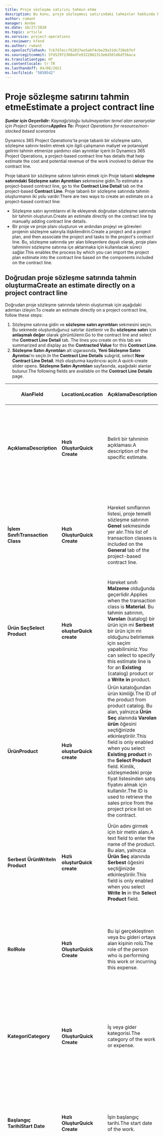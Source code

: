 ```yaml
---
title: Proje sözleşme satırını tahmin etme
description: Bu konu, proje sözleşmesi satırındaki tahminler hakkında bilgi sağlar.
author: rumant
manager: Annbe
ms.date: 10/27/2020
ms.topic: article
ms.service: project-operations
ms.reviewer: kfend
ms.author: rumant
ms.openlocfilehash: 7cb7d7eccf62837ee5abf4cbe29a21dc728eb7ef
ms.sourcegitcommit: 5fd529f2308edfe9322082313e6d50146df56aca
ms.translationtype: HT
ms.contentlocale: tr-TR
ms.lasthandoff: 04/06/2021
ms.locfileid: "5858542"
---
```

# <a name="estimate-a-project-contract-line"></a><span data-ttu-id="cf3e6-103">Proje sözleşme satırını tahmin etme</span><span class="sxs-lookup"><span data-stu-id="cf3e6-103">Estimate a project contract line</span></span>

<span data-ttu-id="cf3e6-104">_**Şunlar için Geçerlidir:** Kaynağı/stoğu tutulmayanları temel alan senaryolar için Project Operations_</span><span class="sxs-lookup"><span data-stu-id="cf3e6-104">_**Applies To:** Project Operations for resource/non-stocked based scenarios_</span></span> 

<span data-ttu-id="cf3e6-105">Dynamics 365 Project Operations'ta proje tabanlı bir sözleşme satırı, sözleşme satırını teslim etmek için ilgili çalışmanın maliyet ve potansiyel gelirini tahmin etmenize yardımcı olan ayrıntılar içerir.</span><span class="sxs-lookup"><span data-stu-id="cf3e6-105">In Dynamics 365 Project Operations, a project-based contract line has details that help estimate the cost and potential revenue of the work involved to deliver the contract line.</span></span>

<span data-ttu-id="cf3e6-106">Proje tabanlı bir sözleşme satırını tahmin etmek için Proje tabanlı **sözleşme satırındaki** **Sözleşme satırı Ayrıntıları** sekmesine gidin.</span><span class="sxs-lookup"><span data-stu-id="cf3e6-106">To estimate a project-based contract line, go to the **Contract Line Detail** tab on the project-based **Contract Line**.</span></span>  <span data-ttu-id="cf3e6-107">Proje tabanlı bir sözleşme satırında tahmin oluşturmanın iki yolu vardır:</span><span class="sxs-lookup"><span data-stu-id="cf3e6-107">There are two ways to create an estimate on a project-based contract line:</span></span>

   - <span data-ttu-id="cf3e6-108">Sözleşme satırı ayrıntılarını el ile ekleyerek doğrudan sözleşme satırında bir tahmin oluşturun.</span><span class="sxs-lookup"><span data-stu-id="cf3e6-108">Create an estimate directly on the contract line by manually adding contract line details.</span></span>
   - <span data-ttu-id="cf3e6-109">Bir proje ve proje planı oluşturun ve ardından projeyi ve görevleri projenin sözleşme satırıyla ilişkilendirin.</span><span class="sxs-lookup"><span data-stu-id="cf3e6-109">Create a project and a project plan, and then associate the project and tasks to the project's contract line.</span></span> <span data-ttu-id="cf3e6-110">Bu, sözleşme satırında yer alan bileşenlere dayalı olarak, proje planı tahminini sözleşme satırına içe aktarmaka için kullanılacak süreci sağlar.</span><span class="sxs-lookup"><span data-stu-id="cf3e6-110">This enables the process by which you can import the project plan estimate into the contract line based on the components included on the contract line.</span></span>

## <a name="create-an-estimate-directly-on-a-project-contract-line"></a><span data-ttu-id="cf3e6-111">Doğrudan proje sözleşme satırında tahmin oluşturma</span><span class="sxs-lookup"><span data-stu-id="cf3e6-111">Create an estimate directly on a project contract line</span></span>

<span data-ttu-id="cf3e6-112">Doğrudan proje sözleşme satırında tahmin oluşturmak için aşağıdaki adımları izleyin:</span><span class="sxs-lookup"><span data-stu-id="cf3e6-112">To create an estimate directly on a project contract line, follow these steps:</span></span>

1. <span data-ttu-id="cf3e6-113">Sözleşme satırına gidin ve **sözleşme satırı ayrıntıları** sekmesini seçin. Bu sekmede oluşturduğunuz satırlar özetlenir ve Bu **sözleşme satırı** için **anlaşmalı değer** olarak görüntülenir.</span><span class="sxs-lookup"><span data-stu-id="cf3e6-113">Go to the contract line and select the **Contract Line Detail** tab. The lines you create on this tab are summarized and display as the **Contracted Value** for this **Contract Line**.</span></span> 
2. <span data-ttu-id="cf3e6-114">**Sözleşme Satırı Ayrıntıları** alt ızgarasında, **Yeni Sözleşme Satırı Ayrıntısı**'nı seçin.</span><span class="sxs-lookup"><span data-stu-id="cf3e6-114">In the **Contract Line Details** subgrid, select **New Contract Line Detail**.</span></span> <span data-ttu-id="cf3e6-115">Hızlı oluşturma kaydırıcısı açılır.</span><span class="sxs-lookup"><span data-stu-id="cf3e6-115">A quick-create slider opens.</span></span> <span data-ttu-id="cf3e6-116">**Sözleşme Satırı Ayrıntıları** sayfasında, aşağıdaki alanlar bulunur.</span><span class="sxs-lookup"><span data-stu-id="cf3e6-116">The following fields are available on the **Contract Line Details** page.</span></span>

| <span data-ttu-id="cf3e6-117">Alan</span><span class="sxs-lookup"><span data-stu-id="cf3e6-117">Field</span></span> | <span data-ttu-id="cf3e6-118">Location</span><span class="sxs-lookup"><span data-stu-id="cf3e6-118">Location</span></span> | <span data-ttu-id="cf3e6-119">Açıklama</span><span class="sxs-lookup"><span data-stu-id="cf3e6-119">Description</span></span> | <span data-ttu-id="cf3e6-120">Aşağı yönlü etki</span><span class="sxs-lookup"><span data-stu-id="cf3e6-120">Downstream impact</span></span> |
| --- | --- | --- | --- |
| <span data-ttu-id="cf3e6-121">**Açıklama**</span><span class="sxs-lookup"><span data-stu-id="cf3e6-121">**Description**</span></span> | <span data-ttu-id="cf3e6-122">**Hızlı Oluştur**</span><span class="sxs-lookup"><span data-stu-id="cf3e6-122">**Quick Create**</span></span> | <span data-ttu-id="cf3e6-123">Belirli bir tahminin açıklaması.</span><span class="sxs-lookup"><span data-stu-id="cf3e6-123">A description of the specific estimate.</span></span> | <span data-ttu-id="cf3e6-124">Bu değer, otomatik olarak oluşturulan maliyet için ilgili sözleşme satırı detaylarına varsayılan olarak alınır.</span><span class="sxs-lookup"><span data-stu-id="cf3e6-124">This value defaults to the related contract line detail for cost that is automatically created.</span></span> |
| <span data-ttu-id="cf3e6-125">**İşlem Sınıfı**</span><span class="sxs-lookup"><span data-stu-id="cf3e6-125">**Transaction Class**</span></span> | <span data-ttu-id="cf3e6-126">**Hızlı Oluştur**</span><span class="sxs-lookup"><span data-stu-id="cf3e6-126">**Quick Create**</span></span> | <span data-ttu-id="cf3e6-127">Hareket sınıflarının listesi, proje temelli sözleşme satırının **Genel** sekmesinde yer alır.</span><span class="sxs-lookup"><span data-stu-id="cf3e6-127">This list of transaction classes is included on the **General** tab of the project-based contract line.</span></span> | <span data-ttu-id="cf3e6-128">Bu değer, otomatik olarak oluşturulan maliyet için ilgili sözleşme satırı detaylarına varsayılan olarak alınır.</span><span class="sxs-lookup"><span data-stu-id="cf3e6-128">This value defaults to the related contract line detail for cost that is automatically created.</span></span> |
| <span data-ttu-id="cf3e6-129">**Ürün Seç**</span><span class="sxs-lookup"><span data-stu-id="cf3e6-129">**Select Product**</span></span> | <span data-ttu-id="cf3e6-130">**Hızlı oluştur**</span><span class="sxs-lookup"><span data-stu-id="cf3e6-130">**Quick create**</span></span> | <span data-ttu-id="cf3e6-131">Hareket sınıfı **Malzeme** olduğunda geçerlidir.</span><span class="sxs-lookup"><span data-stu-id="cf3e6-131">Applies when the transaction class is **Material**.</span></span> <span data-ttu-id="cf3e6-132">Bu tahmin satırının, **Varolan** (katalog) bir ürün için mi **Serbest** bir ürün için mi olduğunu belirlemek için seçim yapabilirsiniz.</span><span class="sxs-lookup"><span data-stu-id="cf3e6-132">You can select to specify this estimate line is for an **Existing** (catalog) product or a **Write in** product.</span></span> | <span data-ttu-id="cf3e6-133">Bu değer, otomatik olarak oluşturulan maliyet için ilgili sözleşme satırı detaylarına varsayılan olarak alınır.</span><span class="sxs-lookup"><span data-stu-id="cf3e6-133">This value defaults to the related contract line detail for cost that is automatically created.</span></span> |
| <span data-ttu-id="cf3e6-134">**Ürün**</span><span class="sxs-lookup"><span data-stu-id="cf3e6-134">**Product**</span></span> | <span data-ttu-id="cf3e6-135">**Hızlı oluştur**</span><span class="sxs-lookup"><span data-stu-id="cf3e6-135">**Quick create**</span></span> | <span data-ttu-id="cf3e6-136">Ürün kataloğundan ürün kimliği.</span><span class="sxs-lookup"><span data-stu-id="cf3e6-136">The ID of the product from product catalog.</span></span> <span data-ttu-id="cf3e6-137">Bu alan, yalnızca **Ürün Seç** alanında **Varolan ürün** öğesini seçtiğinizde etkinleştirilir.</span><span class="sxs-lookup"><span data-stu-id="cf3e6-137">This field is only enabled when you select **Existing product** in the **Select Product** field.</span></span> <span data-ttu-id="cf3e6-138">Kimlik, sözleşmedeki proje fiyat listesinden satış fiyatını almak için kullanılır.</span><span class="sxs-lookup"><span data-stu-id="cf3e6-138">The ID is used to retrieve the sales price from the project price list on the contract.</span></span> | <span data-ttu-id="cf3e6-139">Bu değer, otomatik olarak oluşturulan maliyet için ilgili sözleşme satırı detaylarına varsayılan olarak alınır.</span><span class="sxs-lookup"><span data-stu-id="cf3e6-139">This value defaults to the related contract line detail for cost that is automatically created.</span></span> |
| <span data-ttu-id="cf3e6-140">**Serbest Ürün**</span><span class="sxs-lookup"><span data-stu-id="cf3e6-140">**WriteIn Product**</span></span> | <span data-ttu-id="cf3e6-141">**Hızlı oluştur**</span><span class="sxs-lookup"><span data-stu-id="cf3e6-141">**Quick create**</span></span> | <span data-ttu-id="cf3e6-142">Ürün adını girmek için bir metin alanı.</span><span class="sxs-lookup"><span data-stu-id="cf3e6-142">A text field to enter the name of the product.</span></span> <span data-ttu-id="cf3e6-143">Bu alan, yalnızca **Ürün Seç** alanında **Serbest** öğesini seçtiğinizde etkinleştirilir.</span><span class="sxs-lookup"><span data-stu-id="cf3e6-143">This field is only enabled when you select **Write In** in the **Select Product** field.</span></span>| <span data-ttu-id="cf3e6-144">Bu değer, otomatik olarak oluşturulan maliyet için ilgili sözleşme satırı detaylarına varsayılan olarak alınır.</span><span class="sxs-lookup"><span data-stu-id="cf3e6-144">This value defaults to the related contract line detail for cost that is automatically created.</span></span> |
| <span data-ttu-id="cf3e6-145">**Rol**</span><span class="sxs-lookup"><span data-stu-id="cf3e6-145">**Role**</span></span> | <span data-ttu-id="cf3e6-146">**Hızlı Oluştur**</span><span class="sxs-lookup"><span data-stu-id="cf3e6-146">**Quick Create**</span></span> | <span data-ttu-id="cf3e6-147">Bu işi gerçekleştiren veya bu gideri ortaya alan kişinin rolü.</span><span class="sxs-lookup"><span data-stu-id="cf3e6-147">The role of the person who is performing this work or incurring this expense.</span></span> | <span data-ttu-id="cf3e6-148">Bu değer, otomatik olarak oluşturulan maliyet için ilgili sözleşme satırı detaylarına varsayılan olarak alınır.</span><span class="sxs-lookup"><span data-stu-id="cf3e6-148">This value defaults to the related contract line detail for cost that is automatically created.</span></span>|
| <span data-ttu-id="cf3e6-149">**Kategori**</span><span class="sxs-lookup"><span data-stu-id="cf3e6-149">**Category**</span></span> | <span data-ttu-id="cf3e6-150">**Hızlı Oluştur**</span><span class="sxs-lookup"><span data-stu-id="cf3e6-150">**Quick Create**</span></span> | <span data-ttu-id="cf3e6-151">İş veya gider kategorisi.</span><span class="sxs-lookup"><span data-stu-id="cf3e6-151">The category of the work or expense.</span></span> | <span data-ttu-id="cf3e6-152">Bu değer, otomatik olarak oluşturulan maliyet için ilgili sözleşme satırı detaylarına varsayılan olarak alınır.</span><span class="sxs-lookup"><span data-stu-id="cf3e6-152">This value defaults to the related contract line detail for cost that is automatically created.</span></span>|
| <span data-ttu-id="cf3e6-153">**Başlangıç Tarihi**</span><span class="sxs-lookup"><span data-stu-id="cf3e6-153">**Start Date**</span></span> | <span data-ttu-id="cf3e6-154">**Hızlı Oluştur**</span><span class="sxs-lookup"><span data-stu-id="cf3e6-154">**Quick Create**</span></span> | <span data-ttu-id="cf3e6-155">İşin başlangıç tarihi.</span><span class="sxs-lookup"><span data-stu-id="cf3e6-155">The start date of the work.</span></span> | <span data-ttu-id="cf3e6-156">Bu değer, otomatik olarak oluşturulan maliyet için ilgili sözleşme satırı detaylarına varsayılan olarak alınır.</span><span class="sxs-lookup"><span data-stu-id="cf3e6-156">This value defaults to the related contract line detail for cost that is automatically created.</span></span> |
| <span data-ttu-id="cf3e6-157">**Bitiş Tarihi**</span><span class="sxs-lookup"><span data-stu-id="cf3e6-157">**End Date**</span></span> | <span data-ttu-id="cf3e6-158">**Hızlı Oluştur**</span><span class="sxs-lookup"><span data-stu-id="cf3e6-158">**Quick Create**</span></span> | <span data-ttu-id="cf3e6-159">İşin bitiş tarihi.</span><span class="sxs-lookup"><span data-stu-id="cf3e6-159">The end date of the work.</span></span> | <span data-ttu-id="cf3e6-160">Bu değer, otomatik olarak oluşturulan maliyet için ilgili sözleşme satırı detaylarına varsayılan olarak alınır.</span><span class="sxs-lookup"><span data-stu-id="cf3e6-160">This value defaults to the related contract line detail for cost that is automatically created.</span></span> |
| <span data-ttu-id="cf3e6-161">**Kaynak Atayan Şirket**</span><span class="sxs-lookup"><span data-stu-id="cf3e6-161">**Resourcing Company**</span></span> | <span data-ttu-id="cf3e6-162">**Hızlı Oluştur**</span><span class="sxs-lookup"><span data-stu-id="cf3e6-162">**Quick Create**</span></span> | <span data-ttu-id="cf3e6-163">Bu maliyeti karşılayan ve üzerinde çalışılması için kaynağı sağlayan kaynak atayan şirket veya tüzel kişilik.</span><span class="sxs-lookup"><span data-stu-id="cf3e6-163">The resourcing company or legal entity that incurs this cost and provides the resource to work on it.</span></span> | <span data-ttu-id="cf3e6-164">Bu değer, otomatik olarak oluşturulan ve maliyet fiyatı almada kullanılan maliyet için ilgili sözleşme satırı detaylarına varsayılan olarak alınır.</span><span class="sxs-lookup"><span data-stu-id="cf3e6-164">This value defaults to the related contract line detail for cost that is automatically created and is used in cost price retrieval.</span></span> |
| <span data-ttu-id="cf3e6-165">**Kaynak Belirleme Birimi**</span><span class="sxs-lookup"><span data-stu-id="cf3e6-165">**Resourcing Unit**</span></span> | <span data-ttu-id="cf3e6-166">**Hızlı Oluştur**</span><span class="sxs-lookup"><span data-stu-id="cf3e6-166">**Quick Create**</span></span> | <span data-ttu-id="cf3e6-167">Bu maliyeti karşılayan ve üzerinde çalışılması için kaynağı sağlayan kaynak birimi.</span><span class="sxs-lookup"><span data-stu-id="cf3e6-167">The resourcing unit that incurs this cost and provides the resource to work on it.</span></span> | <span data-ttu-id="cf3e6-168">Bu değer, otomatik olarak oluşturulan ve maliyet fiyatı almada kullanılan maliyet için ilgili sözleşme satırı detaylarına varsayılan olarak alınır.</span><span class="sxs-lookup"><span data-stu-id="cf3e6-168">This value defaults to the related contract line detail for cost that is automatically created and is used in cost price retrieval.</span></span> |
| <span data-ttu-id="cf3e6-169">**Birim zamanlaması**</span><span class="sxs-lookup"><span data-stu-id="cf3e6-169">**Unit schedule**</span></span> | <span data-ttu-id="cf3e6-170">**Hızlı oluştur**</span><span class="sxs-lookup"><span data-stu-id="cf3e6-170">**Quick create**</span></span> | <span data-ttu-id="cf3e6-171">İş, ürün veya giderin birim grubu.</span><span class="sxs-lookup"><span data-stu-id="cf3e6-171">The unit group of the work, product, or expense.</span></span> <span data-ttu-id="cf3e6-172">Birimler, bir birim zamanlamasına veya birim grubuna aittir.</span><span class="sxs-lookup"><span data-stu-id="cf3e6-172">Units belong to a unit schedule or a group of units.</span></span> <span data-ttu-id="cf3e6-173">Örneğin, *mil* ve *kilometre (kms)* mesafeyi açıklayan bir birim grubuna ait birimlerdir.</span><span class="sxs-lookup"><span data-stu-id="cf3e6-173">For example, *miles* and *kilometers (kms)* are units that belong to a group of units that describe distance.</span></span> | <span data-ttu-id="cf3e6-174">Bu değer, otomatik olarak oluşturulan maliyet için ilgili sözleşme satırı detaylarına varsayılan olarak alınır.</span><span class="sxs-lookup"><span data-stu-id="cf3e6-174">This value defaults to the related contract line detail for cost that is automatically created.</span></span> |
| <span data-ttu-id="cf3e6-175">**Birim**</span><span class="sxs-lookup"><span data-stu-id="cf3e6-175">**Unit**</span></span> | <span data-ttu-id="cf3e6-176">**Hızlı Oluştur**</span><span class="sxs-lookup"><span data-stu-id="cf3e6-176">**Quick Create**</span></span> | <span data-ttu-id="cf3e6-177">İş, ürün veya giderin birimi.</span><span class="sxs-lookup"><span data-stu-id="cf3e6-177">The unit of work, product, or expense.</span></span> | <span data-ttu-id="cf3e6-178">Bu değer, otomatik olarak oluşturulan maliyet için ilgili sözleşme satırı detaylarına varsayılan olarak alınır.</span><span class="sxs-lookup"><span data-stu-id="cf3e6-178">This value defaults to the related contract line detail for cost that is automatically created.</span></span> |
| <span data-ttu-id="cf3e6-179">**Miktar**</span><span class="sxs-lookup"><span data-stu-id="cf3e6-179">**Quantity**</span></span> | <span data-ttu-id="cf3e6-180">**Hızlı Oluştur**</span><span class="sxs-lookup"><span data-stu-id="cf3e6-180">**Quick Create**</span></span> | <span data-ttu-id="cf3e6-181">İş, ürün veya giderin miktarı.</span><span class="sxs-lookup"><span data-stu-id="cf3e6-181">The quantity of work, product, or expense.</span></span> | <span data-ttu-id="cf3e6-182">Bu değer, otomatik olarak oluşturulan maliyet için ilgili sözleşme satırı detaylarına varsayılan olarak alınır.</span><span class="sxs-lookup"><span data-stu-id="cf3e6-182">This value defaults to the related contract line detail for cost that is automatically created.</span></span> |
| <span data-ttu-id="cf3e6-183">**Birim fiyatı**</span><span class="sxs-lookup"><span data-stu-id="cf3e6-183">**Unit price**</span></span> | <span data-ttu-id="cf3e6-184">**Hızlı Oluştur**</span><span class="sxs-lookup"><span data-stu-id="cf3e6-184">**Quick Create**</span></span> | <span data-ttu-id="cf3e6-185">Çalışmayı gerçekleştiren rolün fatura oranı, ürünün birim fiyatı veya ürün ya da gider kategorisinin satış fiyatı.</span><span class="sxs-lookup"><span data-stu-id="cf3e6-185">The bill rate of the role that is performing the work, the unit price of the product, or the sales price of the product or expense category.</span></span> <span data-ttu-id="cf3e6-186">**Zaman** için varsayılan, başlangıç tarihi için geçerli proje fiyatı listesinin rol fiyatı satırında bulunan fiyatlandırma boyutu değerlerinin birleşimine dayanır.</span><span class="sxs-lookup"><span data-stu-id="cf3e6-186">The default for **Time** is based on the combination of pricing dimension values on the role price line of the project price list that is effective for the start date.</span></span> <span data-ttu-id="cf3e6-187">**Giderler** için bu alanın varsayılanı, başlangıç tarihi için geçerli proje fiyat listesindeki hareket kategorisinin fiyat ayarlarından alınır.</span><span class="sxs-lookup"><span data-stu-id="cf3e6-187">For **Expenses**, the default for this field is from the price setup for the transaction category in the project price list that is effective for the start date.</span></span> <span data-ttu-id="cf3e6-188">İşlem kategorisi için fiyatlandırma yöntemi, **birim başına fiyat** değilse varsayılan değer yoktur ve bu alan boş bırakılır.</span><span class="sxs-lookup"><span data-stu-id="cf3e6-188">If the pricing method for the transaction category is not **price-per-unit**, there is no default, and this field is left blank.</span></span> <span data-ttu-id="cf3e6-189">Ürünler için bu alanın varsayılanı, başlangıç tarihi için geçerli proje fiyat listesindeki **Fiyat listesi maddesi** satırına dayanır.</span><span class="sxs-lookup"><span data-stu-id="cf3e6-189">For products, this field's default is based on the **Price list item**  line in the project price list that is effective for the start date.</span></span>| <span data-ttu-id="cf3e6-190">Çalışmayı gerçekleştiren rolün maliyet oranı, gider kategorisinin birim başına maliyeti veya ürünün birim maliyeti.</span><span class="sxs-lookup"><span data-stu-id="cf3e6-190">The cost rate of the role that is performing the work, or the cost per unit of the expense category or the unit cost of the product.</span></span> <span data-ttu-id="cf3e6-191">**Zaman** için varsayılan, başlangıç tarihi için geçerli sözleşme birimine eklenmiş maliyet fiyat listesinin rol fiyatı satırında bulunan fiyatlandırma boyutu değerlerinin birleşimine dayanır.</span><span class="sxs-lookup"><span data-stu-id="cf3e6-191">The default for **Time** is based on the combination of pricing dimension values on the role price line of the cost price list attached to the contracting unit effective for the start date.</span></span> <span data-ttu-id="cf3e6-192">**Giderler** için bu alanın varsayılanı, başlangıç tarihi için geçerli sözleşme birimine eklenmiş masraf fiyat listesinin kategori fiyat satırına dayanır.</span><span class="sxs-lookup"><span data-stu-id="cf3e6-192">For **Expenses**, the default for this field is based on the category price line of the cost price list attached to the contracting unit that is effective for the start date.</span></span> <span data-ttu-id="cf3e6-193">İşlem kategorisi için fiyatlandırma yöntemi, birim başına fiyat değilse varsayılan değer yoktur ve bu alan boş bırakılır.</span><span class="sxs-lookup"><span data-stu-id="cf3e6-193">If the pricing method for the transaction category is not price-per-unit, there is no default and this field is left blank.</span></span> <span data-ttu-id="cf3e6-194">Ürünler için bu alanın varsayılanı, başlangıç tarihi için geçerli sözleşme birimine eklenmiş masraf fiyat listesinin **Fiyat listesi maddesi** satırına dayanır.</span><span class="sxs-lookup"><span data-stu-id="cf3e6-194">For products, this field's default is based on the **Price list item** line of the cost price list attached to the contracting unit that is effective for the start date.</span></span>|
| <span data-ttu-id="cf3e6-195">**Tahmini Vergi**</span><span class="sxs-lookup"><span data-stu-id="cf3e6-195">**Estimated Tax**</span></span> | <span data-ttu-id="cf3e6-196">**Hızlı Oluştur**</span><span class="sxs-lookup"><span data-stu-id="cf3e6-196">**Quick Create**</span></span> | <span data-ttu-id="cf3e6-197">Bu iş veya gider için tahmini vergi, kullanıcı tarafından girildiği şekilde.</span><span class="sxs-lookup"><span data-stu-id="cf3e6-197">The estimated tax for this work or expense as input by the user.</span></span> | &nbsp; |
| <span data-ttu-id="cf3e6-198">**Miktar**</span><span class="sxs-lookup"><span data-stu-id="cf3e6-198">**Amount**</span></span> | <span data-ttu-id="cf3e6-199">**Hızlı Oluştur**</span><span class="sxs-lookup"><span data-stu-id="cf3e6-199">**Quick Create**</span></span> | <span data-ttu-id="cf3e6-200">Bu alandaki değer, **Miktar** ve **Fiyat** alanları boş bırakılmışsa eklenebilir.</span><span class="sxs-lookup"><span data-stu-id="cf3e6-200">The value in this field can be added if the **Quantity** and **Price** fields are left blank.</span></span> <span data-ttu-id="cf3e6-201">**Miktar** ve **Fiyat** alanları doldurulmuşsa **Tutar** alanı salt okunur olur ve **(Miktar \* Birim fiyatı) + Vergi** olarak hesaplanır.</span><span class="sxs-lookup"><span data-stu-id="cf3e6-201">If the **Quantity** and **Price** fields are filled, the **Amount** field is read only and is calculated as **(Quantity \* Unit price) + Tax**.</span></span> | &nbsp; |

## <a name="update-prices-on-contract-line-details"></a><span data-ttu-id="cf3e6-202">Sözleşme satırı ayrıntılarında fiyatları güncelleştir</span><span class="sxs-lookup"><span data-stu-id="cf3e6-202">Update prices on contract line details</span></span>

<span data-ttu-id="cf3e6-203">Sözleşmeye iliştirilen proje fiyat listesindeki fiyatları veya sözleşme biriminin maliyet fiyatı listesini değiştirirseniz, değişikliği yansıtmak için her sözleşme satırı ayrıntılarında fiyatları yenileyebilirsiniz.</span><span class="sxs-lookup"><span data-stu-id="cf3e6-203">If you change prices on the project price list that is attached to the contract or the cost price list of the contracting unit, you can refresh the prices on the individual contract line details to reflect the change.</span></span> <span data-ttu-id="cf3e6-204">**Sözleşme** sayfasında **Yeniden hesapla**'yı seçin.</span><span class="sxs-lookup"><span data-stu-id="cf3e6-204">On the **Contract** page, select **Recalculate**.</span></span> <span data-ttu-id="cf3e6-205">Bu sözleşmedeki tüm sözleşme satırları için fiyatların sıfırlandığını bildiren bir uyarı görüntülenir.</span><span class="sxs-lookup"><span data-stu-id="cf3e6-205">A warning appears to inform you that prices for all contract lines on this contract are reset.</span></span> <span data-ttu-id="cf3e6-206">Satış ve maliyet sözleşme satırı ayrıntılarının her ikisi için de fiyatları yenilemek üzere **Evet**'i seçin.</span><span class="sxs-lookup"><span data-stu-id="cf3e6-206">Select **Yes** to refresh prices for both sales and cost contract line details.</span></span>

## <a name="access-contract-line-details-for-cost"></a><span data-ttu-id="cf3e6-207">Maliyet erişim sözleşmesi satır ayrıntıları</span><span class="sxs-lookup"><span data-stu-id="cf3e6-207">Access contract line details for cost</span></span>

<span data-ttu-id="cf3e6-208">**Sözleşme satırı ayrıntıları** sekmesinde, alt kılavuzun araç çubuğunda bazı eylemleri etkinleştirmek için ızgarasında bir satır seçin.</span><span class="sxs-lookup"><span data-stu-id="cf3e6-208">On the **Contract Line Details** tab, select a row in the grid to display actions on the toolbar of the subgrid.</span></span> <span data-ttu-id="cf3e6-209">Alt kılavuz araç çubuğundaki ilk eylem **Açık maliyet ayrıntısı**'dır.</span><span class="sxs-lookup"><span data-stu-id="cf3e6-209">The first action on the subgrid tool bar is **Open Cost Detail**.</span></span> <span data-ttu-id="cf3e6-210">Bu sözleşme satırı ayrıntısı için ilgili maliyet oranını ve tutarı görmek için **Açık maliyet ayrıntısı**'nı seçin.</span><span class="sxs-lookup"><span data-stu-id="cf3e6-210">To see the related cost rate and amount for this contract line detail, select **Open Cost Detail**.</span></span> 

> [!NOTE]
> <span data-ttu-id="cf3e6-211">**Maliyet** için kaynak şirketi, kaynak birim, miktar, tarih, rol veya sözleşme satırı ayrıntısı üzerinde kategori değerlerini değiştirmek **Satış** için ilgili sözleşme satırı ayrıntısının karşılık gelen değerlerini de değiştirir.</span><span class="sxs-lookup"><span data-stu-id="cf3e6-211">Changing the resourcing company, resourcing unit, quantity, dates, role, or category values on the contract line detail for **Cost** also changes the corresponding values on the contract line detail for **Sales**.</span></span>

## <a name="currency-on-contract-line-details-for-cost-and-sales"></a><span data-ttu-id="cf3e6-212">Sözleşme satırındaki para birimi maliyet ve satış ayrıntıları</span><span class="sxs-lookup"><span data-stu-id="cf3e6-212">Currency on contract line details for cost and sales</span></span>

<span data-ttu-id="cf3e6-213">**Satışlar** için sözleşme satırı ayrıntısı Proje Fiyat listesinden, sözleşme satırı ayrıntısı başlangıç tarihi için geçerli olan varsayılan para birimini ayarlar.</span><span class="sxs-lookup"><span data-stu-id="cf3e6-213">The contract line detail for **Sales** sets the default currency from the project price list that is effective for the start date of the contract line detail.</span></span>

<span data-ttu-id="cf3e6-214">**Maliyet** için sözleşme satırı ayrıntısı sözleşmenin sözleşme birimi Fiyat listesinden, **Maliyet** için sözleşme satırı ayrıntısı başlangıç tarihi için geçerli olan varsayılan para birimini ayarlar.</span><span class="sxs-lookup"><span data-stu-id="cf3e6-214">The contract line detail for **Cost** sets the default currency from the price list of the contracting unit of the contract that is effective for the start date of the contract line detail for **Cost**.</span></span>

<span data-ttu-id="cf3e6-215">Karlılık hesaplamaları, **Maliyet** ve **Satış** için sözleşme satırı ayrıntılarının tutarlarını, sözleşmenin genel gerçek ve tahmini kenar boşluklarını raporlamak için ortamın temel para birimine dönüştürür.</span><span class="sxs-lookup"><span data-stu-id="cf3e6-215">Profitability calculations convert the amounts for the contract line details for **Cost** and **Sales** into the base currency of the environment to report the overall actual and estimated margins on the contract.</span></span>

> [!NOTE]
> <span data-ttu-id="cf3e6-216">Para birimi yuvarlama hataları ve değişen kenar boşlukları, etkili Döviz kurları olmadığı için oluşabilir.</span><span class="sxs-lookup"><span data-stu-id="cf3e6-216">Currency rounding errors and changed margins could occur because of the lack of date effective exchange rates.</span></span> <span data-ttu-id="cf3e6-217">Bu hesaplamaları yalnızca proje sözleşmelerinde kullanın. Bunlar, yaklaşık değerler değildir veya döviz kurları için geçerlilik tarihinin yuvarlanması ve farkındalığına yönelik daha yüksek hassasiyet gerektiren gerçek bir meşru veya başka bir raporlama için değildir.</span><span class="sxs-lookup"><span data-stu-id="cf3e6-217">Use these calculations only on project contracts as these are approximations and are not for actual statutory or other reporting that requires higher precision of rounding and awareness of date effectivity for exchange rates.</span></span>


[!INCLUDE[footer-include](../includes/footer-banner.md)]
